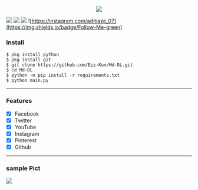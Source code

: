 <p align="center"><img src="https://i.ibb.co/s2DTjS6/20200313-142919-picsay.jpg"></p>

![](https://img.shields.io/badge/python-3.8.x-blue)  ![](https://img.shields.io/badge/coded-Ezz--Kun-blueviolet)   ![](https://img.shields.io/badge/%40copyright-2020-orange)   ![https://instagram.com/aditiaze_07](https://img.shields.io/badge/Follow-Me-green)
### Install
```
$ pkg install python
$ pkg install git
$ git clone https://github.com/Ezz-Kun/Md-DL.git
$ cd Md-DL
$ python -m pip install -r requirements.txt
$ python main.py
```
---

### Features

- [x] Facebook
- [x] Twitter
- [x] YouTube
- [x] Instagram
- [x] Pinterest
- [x] Github
---

### sample Pict

![](https://i.ibb.co/G0knssD/Screenshot-20200313-130918-picsay.png)

